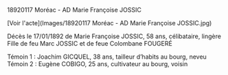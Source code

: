 18920117 Moréac - AD Marie Françoise JOSSIC

[Voir l'acte](Images/18920117 Moréac - AD Marie Françoise JOSSIC.jpg)

Décès le 17/01/1892 de Marie Françoise JOSSIC, 58 ans, célibataire, lingère  
Fille de feu Marc JOSSIC et de feue Colombane FOUGERÉ


Témoin 1 : Joachim GICQUEL, 38 ans, tailleur d’habits au bourg, neveu  
Témoin 2 : Eugène COBIGO, 25 ans, cultivateur au bourg, voisin

